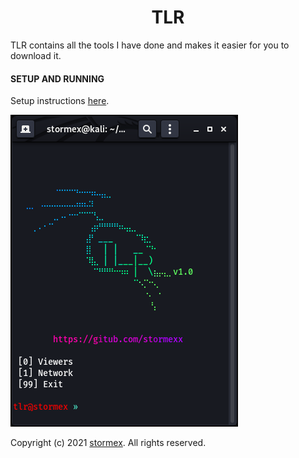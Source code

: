 <h1 align="center">TLR</h1>

TLR contains all the tools I have done and makes it easier for you to download it.


#### SETUP AND RUNNING
Setup instructions [here](<https://github.com/stormexx/TLR/wiki/Setting-Up-TLR>).


![Screenshot](https://raw.githubusercontent.com/stormexx/TLR/main/img/main%20example.png)


Copyright (c) 2021 [stormex](https://twitter.com/_stormex/). All rights reserved.
